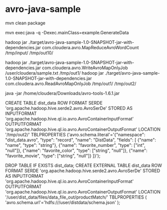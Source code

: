 avro-java-sample
================

mvn clean package

mvn exec:java -q -Dexec.mainClass=example.GenerateData

hadoop jar ./target/avro-java-sample-1.0-SNAPSHOT-jar-with-dependencies.jar com.cloudera.avro.MapReduceAvroWordCount /tmp/input/ /tmp/out10/

hadoop jar ./target/avro-java-sample-1.0-SNAPSHOT-jar-with-dependencies.jar com.cloudera.avro.WriteAvroMapOnlyJob /user/cloudera/sample.txt /tmp/out1/
hadoop jar ./target/avro-java-sample-1.0-SNAPSHOT-jar-with-dependencies.jar com.cloudera.avro.ReadAvroMapOnlyJob /tmp/out1/ /tmp/out2/

java -jar /home/cloudera/Downloads/avro-tools-1.6.1.jar

CREATE TABLE dist_data
ROW FORMAT SERDE 'org.apache.hadoop.hive.serde2.avro.AvroSerDe'
STORED AS INPUTFORMAT 'org.apache.hadoop.hive.ql.io.avro.AvroContainerInputFormat'
OUTPUTFORMAT 'org.apache.hadoop.hive.ql.io.avro.AvroContainerOutputFormat'
LOCATION '/tmp/out2/'
TBLPROPERTIES ('avro.schema.literal'='{"namespace": "dist_data.avro",
                "type": "record",
                "name": "DistData",
                 "fields": [
                   {"name": "name", "type": "string"},
                   {"name": "favorite_number",  "type": ["int", "null"]},
                   {"name": "favorite_color", "type": ["string", "null"]},
                   {"name": "favorite_movie", "type": ["string", "null"]}
                ]}');


DROP TABLE IF EXISTS dist_data;
CREATE EXTERNAL TABLE dist_data
ROW FORMAT SERDE 'org.apache.hadoop.hive.serde2.avro.AvroSerDe' STORED AS
INPUTFORMAT 'org.apache.hadoop.hive.ql.io.avro.AvroContainerInputFormat'
OUTPUTFORMAT 'org.apache.hadoop.hive.ql.io.avro.AvroContainerOutputFormat'
LOCATION '/user/dist_data/files/data_file_out/productMatch/'
TBLPROPERTIES ( 'avro.schema.url'='hdfs:///user/distdata/schema.json' );


